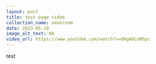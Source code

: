 ```yaml
---
layout: post
title: test page video
collection_name: newsroom
date: 2023-05-10
image_alt_text: NA
video_url: https://www.youtube.com/watch?v=dAgA6CoRhpc
---
```

t﻿est
